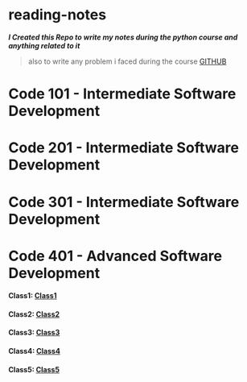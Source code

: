 # reading-notes

**_I Created this Repo to write my notes during the python course and anything related to it_**
> also to write any problem i faced during the course
[GITHUB](https://github.com/tareqzoubii)
# Code 101 - Intermediate Software Development
# Code 201 - Intermediate Software Development
# Code 301 - Intermediate Software Development
# Code 401 - Advanced Software Development
 #### Class1: [Class1](code-401-python/class-01/README.md)
 #### Class2: [Class2](code-401-python/class-02/README.md)
 #### Class3: [Class3](code-401-python/class-03/README.md)
 #### Class4: [Class4](code-401-python/class-04/README.md)
 #### Class5: [Class5](code-401-python/class-05/README.md)